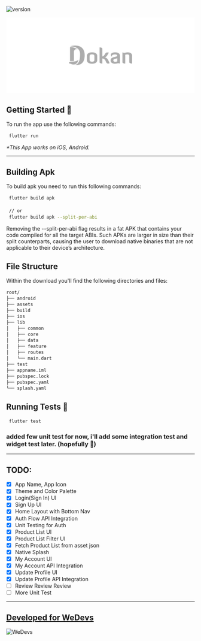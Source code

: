 ![version](https://img.shields.io/badge/version-7.1.1-blue.svg)

![dokan_grey_image](./assets/images/brand.png)

## Getting Started 🚀

To run the app use the following commands:

```sh
 flutter run
```

_\*This App works on iOS, Android._

---

## Building Apk

To build apk you need to run this following commands:

```sh
 flutter build apk

 // or
 flutter build apk --split-per-abi
```

Removing the --split-per-abi flag results in a fat APK that contains your code compiled for all the target ABIs. Such APKs are larger in size than their split counterparts, causing the user to download native binaries that are not applicable to their device’s architecture.

## File Structure

Within the download you'll find the following directories and files:

```
root/
├── android
├── assets
├── build
├── ios
├── lib
│   ├── common
│   ├── core
│   ├── data
│   ├── feature
│   ├── routes
│   └── main.dart
├── test
├── appname.iml
├── pubspec.lock
├── pubspec.yaml
└── splash.yaml

```

## Running Tests 🧪

```sh
 flutter test
```

### added few unit test for now, i'll add some integration test and widget test later. (hopefully 👀)

---

## TODO:

- [x] App Name, App Icon <br/>
- [x] Theme and Color Palette <br/>
- [x] Login(Sign In) UI <br/>
- [x] Sign Up UI <br/>
- [x] Home Layout with Bottom Nav <br/>
- [x] Auth Flow API Integration <br/>
- [x] Unit Testing for Auth <br/>
- [x] Product List UI <br/>
- [x] Product List Filter UI <br/>
- [x] Fetch Product List from asset json <br/>
- [x] Native Splash <br/>
- [x] My Account UI <br/>
- [x] My Account API Integration <br/>
- [x] Update Profile UI <br/>
- [x] Update Profile API Integration <br/>
- [ ] Review Review Review <br/>
- [ ] More Unit Test <br/>

---

## [Developed for WeDevs](https://wedevs.com/)

![WeDevs](https://wedevs.com/img/logos/wedevs/wedevs-logo-colored.svg)
